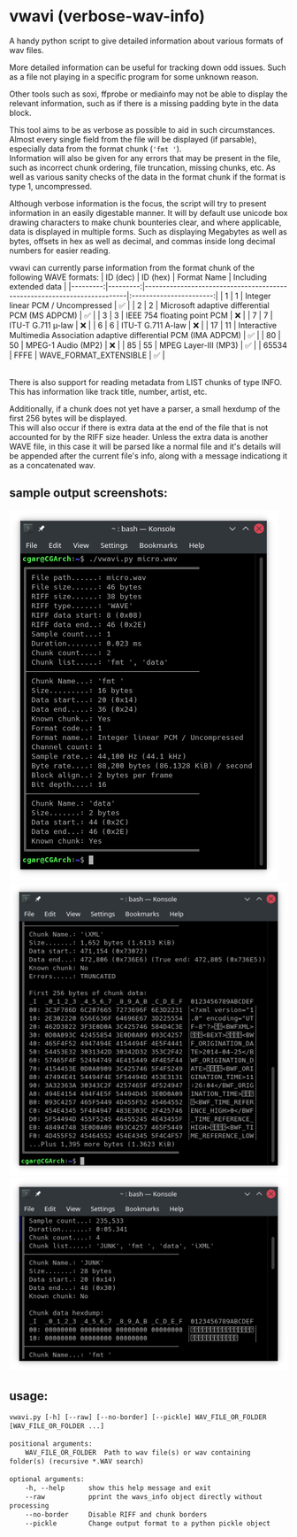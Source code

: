 # vwavi (verbose-wav-info)
A handy python script to give detailed information about various formats of wav files.

More detailed information can be useful for tracking down odd issues. Such as a file not playing in a specific program for some unknown reason.

Other tools such as soxi, ffprobe or mediainfo may not be able to display the relevant information, such as if there is a missing padding byte in the data block.

This tool aims to be as verbose as possible to aid in such circumstances. Almost every single field from the file will be displayed (if parsable), especially data from the format chunk (`'fmt '`).  
Information will also be given for any errors that may be present in the file, such as incorrect chunk ordering, file truncation, missing chunks, etc. As well as various sanity checks of the data in the format chunk if the format is type 1, uncompressed.

Although verbose information is the focus, the script will try to present information in an easily digestable manner. It will by default use unicode box drawing characters to make chunk bounteries clear, and where applicable, data is displayed in multiple forms. Such as displaying Megabytes as well as bytes, offsets in hex as well as decimal, and commas inside long decimal numbers for easier reading.

vwavi can currently parse information from the format chunk of the following WAVE formats:
| ID (dec) | ID (hex) |                              Format Name                                | Including extended data |
|---------:|---------:|-------------------------------------------------------------------------|:-----------------------:|
|        1 |        1 | Integer linear PCM / Uncompressed                                       |             ✅           |
|        2 |        2 | Microsoft adaptive differential PCM (MS ADPCM)                           |             ✅           |
|        3 |        3 | IEEE 754 floating point PCM                                              |             ❌           |
|        7 |        7 | ITU-T G.711 µ-law                                                       |             ❌           |
|        6 |        6 | ITU-T G.711 A-law                                                       |             ❌           |
|       17 |       11 | Interactive Multimedia Association adaptive differential PCM (IMA ADPCM) |             ✅           |
|       80 |       50 | MPEG-1 Audio (MP2)                                                      |             ❌           |
|       85 |       55 | MPEG Layer-III (MP3)                                                    |             ✅           |
|    65534 |     FFFE | WAVE_FORMAT_EXTENSIBLE                                                  |             ✅           |

&nbsp;  
There is also support for reading metadata from LIST chunks of type INFO. This has information like track title, number, artist, etc.

Additionally, if a chunk does not yet have a parser, a small hexdump of the first 256 bytes will be displayed.  
This will also occur if there is extra data at the end of the file that is not accounted for by the RIFF size header. Unless the extra data is another WAVE file, in this case it will be parsed like a normal file and it's details will be appended after the current file's info, along with a message indicationg it as a concatenated wav.

## sample output screenshots:
![screenshot_01_single_sample](screenshots/screenshot_01_single_sample.png)
![screenshot_02_ixml_dump](screenshots/screenshot_02_ixml_dump.png)
![screenshot_03_junk_dump](screenshots/screenshot_03_junk_dump.png)

## usage:
    vwavi.py [-h] [--raw] [--no-border] [--pickle] WAV_FILE_OR_FOLDER [WAV_FILE_OR_FOLDER ...]

    positional arguments:
        WAV_FILE_OR_FOLDER  Path to wav file(s) or wav containing folder(s) (recursive *.WAV search)

    optional arguments:
        -h, --help      show this help message and exit
        --raw           pprint the wavs_info object directly without processing
        --no-border     Disable RIFF and chunk borders
        --pickle        Change output format to a python pickle object

